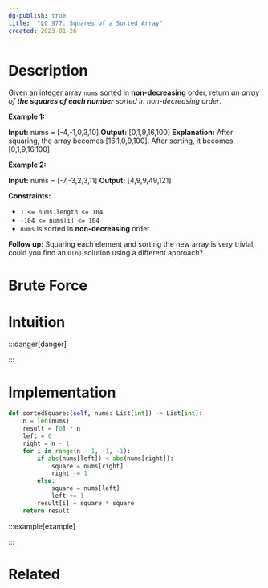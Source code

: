 ```yaml
---
dg-publish: true
title:  "LC 977. Squares of a Sorted Array"
created: 2023-01-26
---
```



# Description
Given an integer array `nums` sorted in **non-decreasing** order, return _an array of **the squares of each number** sorted in non-decreasing order_.

**Example 1:**

**Input:** nums = [-4,-1,0,3,10]
**Output:** [0,1,9,16,100]
**Explanation:** After squaring, the array becomes [16,1,0,9,100].
After sorting, it becomes [0,1,9,16,100].

**Example 2:**

**Input:** nums = [-7,-3,2,3,11]
**Output:** [4,9,9,49,121]

**Constraints:**

-   `1 <= nums.length <= 104`
-   `-104 <= nums[i] <= 104`
-   `nums` is sorted in **non-decreasing** order.

**Follow up:** Squaring each element and sorting the new array is very trivial, could you find an `O(n)` solution using a different approach?
# Brute Force
# Intuition

:::danger[danger] 


:::

# Implementation
```python
def sortedSquares(self, nums: List[int]) -> List[int]:
	n = len(nums)
	result = [0] * n
	left = 0
	right = n - 1
	for i in range(n - 1, -1, -1):
		if abs(nums[left]) < abs(nums[right]):
			square = nums[right]
			right -= 1
		else:
			square = nums[left]
			left += 1
		result[i] = square * square
	return result
```

:::example[example] 


:::


# Related

